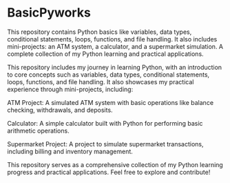 # BasicPyworks
This repository contains Python basics like variables, data types, conditional statements, loops, functions, and file handling. It also includes mini-projects: an ATM system, a calculator, and a supermarket simulation. A complete collection of my Python learning and practical applications.


This repository includes my journey in learning Python, with an introduction to core concepts such as variables, data types, conditional statements, loops, functions, and file handling. It also showcases my practical experience through mini-projects, including:

ATM Project: A simulated ATM system with basic operations like balance checking, withdrawals, and deposits.

Calculator: A simple calculator built with Python for performing basic arithmetic operations.

Supermarket Project: A project to simulate supermarket transactions, including billing and inventory management.


This repository serves as a comprehensive collection of my Python learning progress and practical applications. Feel free to explore and contribute!

